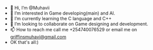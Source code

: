 - 👋 Hi, I’m @Muhavii
- 👀 I’m interested in Game developing(main) and AI.
- 🌱 I’m currently learning the C language and C++
- 💞️ I’m looking to collaborate on Game designing and development.
- 📫 How to reach me call me +254740076529 or email me on griffinsmuhavi@gmail.com
- OK that's all:)

<!---
Muhavii/Muhavii is a ✨ special ✨ repository because its `README.md` (this file) appears on your GitHub profile.
You can click the Preview link to take a look at your changes.
--->
